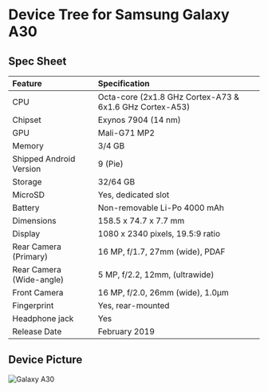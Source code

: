 # Device Tree for Samsung Galaxy A30

## Spec Sheet

| Feature                 | Specification                     |
| :---------------------------| :-------------------------------- |
| CPU                     | Octa-core (2x1.8 GHz Cortex-A73   & 6x1.6 GHz Cortex-A53) |     
| Chipset                 | Exynos 7904 (14 nm)               |
| GPU                     | Mali-G71 MP2                      |
| Memory                  | 3/4 GB                            |
| Shipped Android Version | 9 (Pie)                           |
| Storage                 | 32/64 GB                          |
| MicroSD                 | Yes, dedicated slot               |
| Battery                 | Non-removable Li-Po 4000 mAh      |
| Dimensions              | 158.5 x 74.7 x 7.7 mm             |
| Display                 | 1080 x 2340 pixels, 19.5:9 ratio  |
| Rear Camera (Primary)   | 16 MP, f/1.7, 27mm (wide), PDAF   |
| Rear Camera (Wide-angle)| 5 MP, f/2.2, 12mm, (ultrawide)    |
| Front Camera            | 16 MP, f/2.0, 26mm (wide), 1.0µm  |
| Fingerprint             | Yes, rear-mounted                 |
| Headphone jack          | Yes                               |
| Release Date            | February 2019                     |

## Device Picture

![Galaxy A30](https://images.samsung.com/is/image/samsung/in-galaxy-a30-a305f-sm-a305fzwfins-White-170126795?$L2-Thumbnail$ "Samsung Galaxy A30")
